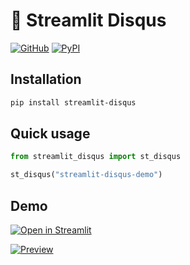 # 💬 Streamlit Disqus

[![GitHub][github_badge]][github_link] [![PyPI][pypi_badge]][pypi_link] 

## Installation

```sh
pip install streamlit-disqus
```

## Quick usage

```python
from streamlit_disqus import st_disqus

st_disqus("streamlit-disqus-demo")
```

## Demo

[![Open in Streamlit][share_badge]][share_link] 

[![Preview][share_img]][share_link]

[share_badge]: https://static.streamlit.io/badges/streamlit_badge_black_white.svg
[share_link]: https://share.streamlit.io/okld/streamlit-gallery/main?p=disqus
[share_img]: https://raw.githubusercontent.com/okld/streamlit-disqus/main/preview.png

[github_badge]: https://badgen.net/badge/icon/GitHub?icon=github&color=black&label
[github_link]: https://github.com/okld/streamlit-disqus

[pypi_badge]: https://badgen.net/pypi/v/streamlit-disqus?icon=pypi&color=black&label
[pypi_link]: https://pypi.org/project/streamlit-disqus
